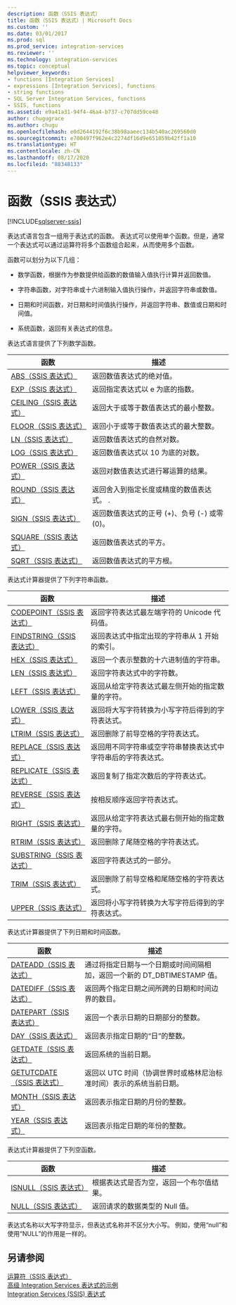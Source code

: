 ```yaml
---
description: 函数（SSIS 表达式）
title: 函数（SSIS 表达式）| Microsoft Docs
ms.custom: ''
ms.date: 03/01/2017
ms.prod: sql
ms.prod_service: integration-services
ms.reviewer: ''
ms.technology: integration-services
ms.topic: conceptual
helpviewer_keywords:
- functions [Integration Services]
- expressions [Integration Services], functions
- string functions
- SQL Server Integration Services, functions
- SSIS, functions
ms.assetid: e9a41a31-94f4-46a4-b737-c707dd59ce48
author: chugugrace
ms.author: chugu
ms.openlocfilehash: e0d2644192f6c38b98aaeec134b540ac269560d0
ms.sourcegitcommit: e700497f962e4c2274df16d9e651059b42ff1a10
ms.translationtype: HT
ms.contentlocale: zh-CN
ms.lasthandoff: 08/17/2020
ms.locfileid: "88348133"
---
```

# <a name="functions-ssis-expression"></a>函数（SSIS 表达式）

[!INCLUDE[sqlserver-ssis](../../includes/applies-to-version/sqlserver-ssis.md)]


  表达式语言包含一组用于表达式的函数。 表达式可以使用单个函数。但是，通常一个表达式可以通过运算符将多个函数组合起来，从而使用多个函数。  
  
 函数可以划分为以下几组：  
  
-   数学函数，根据作为参数提供给函数的数值输入值执行计算并返回数值。  
  
-   字符串函数，对字符串或十六进制输入值执行操作，并返回字符串或数值。  
  
-   日期和时间函数，对日期和时间值执行操作，并返回字符串、数值或日期和时间值。  
  
-   系统函数，返回有关表达式的信息。  
  
 表达式语言提供了下列数学函数。  
  
|函数|描述|  
|--------------|-----------------|  
|[ABS（SSIS 表达式）](../../integration-services/expressions/abs-ssis-expression.md)|返回数值表达式的绝对值。|  
|[EXP（SSIS 表达式）](../../integration-services/expressions/exp-ssis-expression.md)|返回指定表达式以 e 为底的指数。|  
|[CEILING（SSIS 表达式）](../../integration-services/expressions/ceiling-ssis-expression.md)|返回大于或等于数值表达式的最小整数。|  
|[FLOOR（SSIS 表达式）](../../integration-services/expressions/floor-ssis-expression.md)|返回小于或等于数值表达式的最大整数。|  
|[LN（SSIS 表达式）](../../integration-services/expressions/ln-ssis-expression.md)|返回数值表达式的自然对数。|  
|[LOG（SSIS 表达式）](../../integration-services/expressions/log-ssis-expression.md)|返回数值表达式以 10 为底的对数。|  
|[POWER（SSIS 表达式）](../../integration-services/expressions/power-ssis-expression.md)|返回对数值表达式进行幂运算的结果。|  
|[ROUND（SSIS 表达式）](../../integration-services/expressions/round-ssis-expression.md)|返回舍入到指定长度或精度的数值表达式。 .|  
|[SIGN（SSIS 表达式）](../../integration-services/expressions/sign-ssis-expression.md)|返回数值表达式的正号 (+)、负号 (-) 或零 (0)。|  
|[SQUARE（SSIS 表达式）](../../integration-services/expressions/square-ssis-expression.md)|返回数值表达式的平方。|  
|[SQRT（SSIS 表达式）](../../integration-services/expressions/sqrt-ssis-expression.md)|返回数值表达式的平方根。|  
  
 表达式计算器提供了下列字符串函数。  
  
|函数|描述|  
|--------------|-----------------|  
|[CODEPOINT（SSIS 表达式）](../../integration-services/expressions/codepoint-ssis-expression.md)|返回字符表达式最左端字符的 Unicode 代码值。|  
|[FINDSTRING（SSIS 表达式）](../../integration-services/expressions/findstring-ssis-expression.md)|返回表达式中指定出现的字符串从 1 开始的索引。|  
|[HEX（SSIS 表达式）](../../integration-services/expressions/hex-ssis-expression.md)|返回一个表示整数的十六进制值的字符串。|  
|[LEN（SSIS 表达式）](../../integration-services/expressions/len-ssis-expression.md)|返回字符表达式中的字符数。|  
|[LEFT（SSIS 表达式）](../../integration-services/expressions/left-ssis-expression.md)|返回从给定字符表达式最左侧开始的指定数量的字符。|  
|[LOWER（SSIS 表达式）](../../integration-services/expressions/lower-ssis-expression.md)|返回将大写字符转换为小写字符后得到的字符表达式。|  
|[LTRIM（SSIS 表达式）](../../integration-services/expressions/ltrim-ssis-expression.md)|返回删除了前导空格的字符表达式。|  
|[REPLACE（SSIS 表达式）](../../integration-services/expressions/replace-ssis-expression.md)|返回用不同字符串或空字符串替换表达式中字符串后的字符表达式。|  
|[REPLICATE（SSIS 表达式）](../../integration-services/expressions/replicate-ssis-expression.md)|返回复制了指定次数后的字符表达式。|  
|[REVERSE（SSIS 表达式）](../../integration-services/expressions/reverse-ssis-expression.md)|按相反顺序返回字符表达式。|  
|[RIGHT（SSIS 表达式）](../../integration-services/expressions/right-ssis-expression.md)|返回从给定字符表达式最右侧开始的指定数量的字符。|  
|[RTRIM（SSIS 表达式）](../../integration-services/expressions/rtrim-ssis-expression.md)|返回删除了尾随空格的字符表达式。|  
|[SUBSTRING（SSIS 表达式）](../../integration-services/expressions/substring-ssis-expression.md)|返回字符表达式的一部分。|  
|[TRIM（SSIS 表达式）](../../integration-services/expressions/trim-ssis-expression.md)|返回删除了前导空格和尾随空格的字符表达式。|  
|[UPPER（SSIS 表达式）](../../integration-services/expressions/upper-ssis-expression.md)|返回将小写字符转换为大写字符后得到的字符表达式。|  
  
 表达式计算器提供了下列日期和时间函数。  
  
|函数|描述|  
|--------------|-----------------|  
|[DATEADD（SSIS 表达式）](../../integration-services/expressions/dateadd-ssis-expression.md)|通过将指定日期与一个日期或时间间隔相加，返回一个新的 DT_DBTIMESTAMP 值。|  
|[DATEDIFF（SSIS 表达式）](../../integration-services/expressions/datediff-ssis-expression.md)|返回两个指定日期之间所跨的日期和时间边界的数目。|  
|[DATEPART（SSIS 表达式）](../../integration-services/expressions/datepart-ssis-expression.md)|返回一个表示日期的日期部分的整数。|  
|[DAY（SSIS 表达式）](../../integration-services/expressions/day-ssis-expression.md)|返回表示指定日期的“日”的整数。|  
|[GETDATE（SSIS 表达式）](../../integration-services/expressions/getdate-ssis-expression.md)|返回系统的当前日期。|  
|[GETUTCDATE（SSIS 表达式）](../../integration-services/expressions/getutcdate-ssis-expression.md)|返回以 UTC 时间（协调世界时或格林尼治标准时间）表示的系统当前日期。|  
|[MONTH（SSIS 表达式）](../../integration-services/expressions/month-ssis-expression.md)|返回表示指定日期的月份的整数。|  
|[YEAR（SSIS 表达式）](../../integration-services/expressions/year-ssis-expression.md)|返回表示指定日期的年份的整数。|  
  
 表达式计算器提供了下列空函数。  
  
|函数|描述|  
|--------------|-----------------|  
|[ISNULL（SSIS 表达式）](../../integration-services/expressions/isnull-ssis-expression.md)|根据表达式是否为空，返回一个布尔值结果。|  
|[NULL（SSIS 表达式）](../../integration-services/expressions/null-ssis-expression.md)|返回请求的数据类型的 Null 值。|  
  
 表达式名称以大写字符显示，但表达式名称并不区分大小写。 例如，使用“null”和使用“NULL”的作用是一样的。  
  
## <a name="see-also"></a>另请参阅  
 [运算符（SSIS 表达式）](../../integration-services/expressions/operators-ssis-expression.md)   
 [高级 Integration Services 表达式的示例](../../integration-services/expressions/examples-of-advanced-integration-services-expressions.md)   
 [Integration Services (SSIS) 表达式](../../integration-services/expressions/integration-services-ssis-expressions.md)  
  
  
